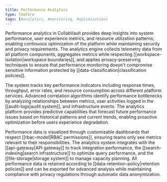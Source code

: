 ```yaml
---
title: Performance Analytics
type: feature
tags: [#analytics, #monitoring, #optimization]
---
```


Performance analytics in CollabVault provides deep insights into system performance, user experience metrics, and resource utilization patterns, enabling continuous optimization of the platform while maintaining security and privacy requirements. The analytics engine collects telemetry data from all platform components, aggregates metrics while respecting [[workspace-isolation|workspace boundaries]], and applies privacy-preserving techniques to ensure that performance monitoring doesn't compromise sensitive information protected by [[data-classification|classification policies]].

The system tracks key performance indicators including response times, throughput, error rates, and resource consumption across different platform services. Advanced correlation algorithms identify performance bottlenecks by analyzing relationships between metrics, user activities logged in the [[audit-logs|audit system]], and infrastructure events. The analytics platform provides predictive capabilities that forecast future performance issues based on historical patterns and current trends, enabling proactive optimization before users experience degradation.

Performance data is visualized through customizable dashboards that respect [[rbac-model|RBAC permissions]], ensuring teams only see metrics relevant to their responsibilities. The analytics system integrates with the [[api-gateway|API gateway]] to track integration performance, the [[search-indexing|search infrastructure]] to optimize query performance, and the [[file-storage|storage system]] to manage capacity planning. All performance data is retained according to [[data-retention-policy|retention policies]] and can be exported for advanced analysis while maintaining compliance with privacy regulations through automatic data anonymization.